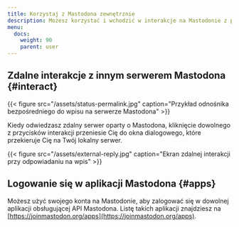 ```yaml
---
title: Korzystaj z Mastodona zewnętrznie
description: Możesz korzystać i wchodzić w interakcje na Mastodonie z poziomu zewnętrznych aplikacji i stron.
menu:
  docs:
    weight: 90
    parent: user
---
```


## Zdalne interakcje z innym serwerem Mastodona {#interact}

{{< figure src="/assets/status-permalink.jpg" caption="Przykład odnośnika bezpośredniego do wpisu na serwerze Mastodona" >}}

Kiedy odwiedzasz zdalny serwer oparty o Mastodona, kliknięcie dowolnego z przycisków interakcji przeniesie Cię do okna dialogowego, które przekieruje Cię na Twój lokalny serwer.

{{< figure src="/assets/external-reply.jpg" caption="Ekran zdalnej interakcji przy odpowiadaniu na wpis" >}}

## Logowanie się w aplikacji Mastodona {#apps}

Możesz użyć swojego konta na Mastodonie, aby zalogować się w dowolnej aplikacji obsługującej API Mastodona. Listę takich aplikacji znajdziesz na [https://joinmastodon.org/apps](https://joinmastodon.org/apps).

